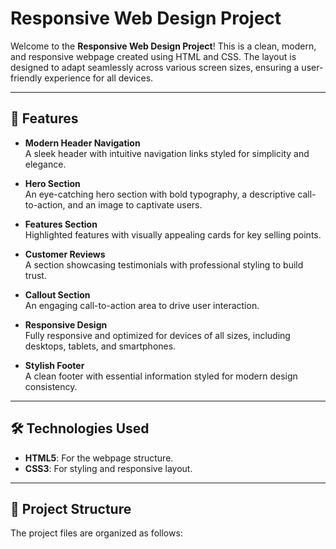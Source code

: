 # Responsive Web Design Project

Welcome to the **Responsive Web Design Project**! This is a clean, modern, and responsive webpage created using HTML and CSS. The layout is designed to adapt seamlessly across various screen sizes, ensuring a user-friendly experience for all devices.

---

## 🌟 Features

- **Modern Header Navigation**  
  A sleek header with intuitive navigation links styled for simplicity and elegance.

- **Hero Section**  
  An eye-catching hero section with bold typography, a descriptive call-to-action, and an image to captivate users.

- **Features Section**  
  Highlighted features with visually appealing cards for key selling points.

- **Customer Reviews**  
  A section showcasing testimonials with professional styling to build trust.

- **Callout Section**  
  An engaging call-to-action area to drive user interaction.

- **Responsive Design**  
  Fully responsive and optimized for devices of all sizes, including desktops, tablets, and smartphones.

- **Stylish Footer**  
  A clean footer with essential information styled for modern design consistency.

---

## 🛠️ Technologies Used

- **HTML5**: For the webpage structure.
- **CSS3**: For styling and responsive layout.

---

## 📂 Project Structure

The project files are organized as follows:

